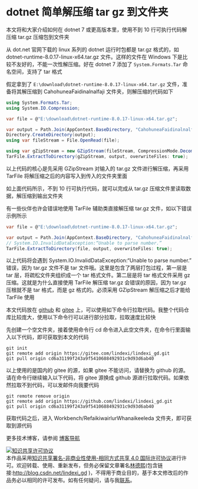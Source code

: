 
# dotnet 简单解压缩 tar gz 到文件夹

本文将和大家介绍如何在 dotnet 7 或更高版本里，使用不到 10 行可执行代码解压缩 tar.gz 压缩包到文件夹

<!--more-->


<!-- 发布 -->
<!-- 博客 -->

从 dot.net 官网下载的 linux 系列的 dotnet 运行时包都是 tar.gz 格式的，如 dotnet-runtime-8.0.17-linux-x64.tar.gz 文件。这样的文件在 Windows 下是比较不友好的，不能一次性解压缩。好在 dotnet 7 添加了 `System.Formats.Tar` 命名空间，支持了 tar 格式

假定拿到了 `E:\download\dotnet-runtime-8.0.17-linux-x64.tar.gz` 文件，准备将其解压缩到 CahohuneaFaidinalnalfaji 文件夹，则解压缩的代码如下

```csharp
using System.Formats.Tar;
using System.IO.Compression;

var file = @"E:\download\dotnet-runtime-8.0.17-linux-x64.tar.gz";

var output = Path.Join(AppContext.BaseDirectory, "CahohuneaFaidinalnalfaji");
Directory.CreateDirectory(output);
using var fileStream = File.OpenRead(file);

using var gZipStream = new GZipStream(fileStream, CompressionMode.Decompress);
TarFile.ExtractToDirectory(gZipStream, output, overwriteFiles: true);
```

以上代码的核心是先采用 GZipStream 对输入的 tar.gz 文件进行解压缩，再采用 TarFile 将解压缩之后的内容写入到传入的文件夹里面

如上面代码所示，不到 10 行可执行代码，就可以完成从 tar.gz 压缩文件里读取数据，解压缩到输出文件夹

有一些伙伴也许会错误地使用 TarFile 辅助类直接解压缩 tar.gz 文件，如以下错误示例所示

```csharp
var file = @"E:\download\dotnet-runtime-8.0.17-linux-x64.tar.gz";

var output = Path.Join(AppContext.BaseDirectory, "CahohuneaFaidinalnalfaji");
// System.IO.InvalidDataException:“Unable to parse number.”
TarFile.ExtractToDirectory(file, output, overwriteFiles: true);
```

以上代码将会遇到 System.IO.InvalidDataException:“Unable to parse number.” 错误，因为 tar.gz 文件不是 tar 文件哦。这里是包含了两层打包过程，第一层是 tar 层，将疏松文件夹组织成一个 tar 格式文件。第二层是将 tar 格式文件采用 gz 压缩。这就是为什么直接使用 TarFile 解压缩 tar.gz 会错误的原因，因为 tar.gz 压根就不是 tar 格式，而是 gz 格式的。必须采用 GZipStream 解压缩之后才能给 TarFile 使用

本文代码放在 [github](https://github.com/lindexi/lindexi_gd/tree/cd6a31199f243a9f5410688492931c9d93d6ab40/Workbench/RefaikiwairlurWhanaikeeleda) 和 [gitee](https://gitee.com/lindexi/lindexi_gd/blob/cd6a31199f243a9f5410688492931c9d93d6ab40/Workbench/RefaikiwairlurWhanaikeeleda) 上，可以使用如下命令行拉取代码。我整个代码仓库比较庞大，使用以下命令行可以进行部分拉取，拉取速度比较快

先创建一个空文件夹，接着使用命令行 cd 命令进入此空文件夹，在命令行里面输入以下代码，即可获取到本文的代码

```
git init
git remote add origin https://gitee.com/lindexi/lindexi_gd.git
git pull origin cd6a31199f243a9f5410688492931c9d93d6ab40
```

以上使用的是国内的 gitee 的源，如果 gitee 不能访问，请替换为 github 的源。请在命令行继续输入以下代码，将 gitee 源换成 github 源进行拉取代码。如果依然拉取不到代码，可以发邮件向我要代码

```
git remote remove origin
git remote add origin https://github.com/lindexi/lindexi_gd.git
git pull origin cd6a31199f243a9f5410688492931c9d93d6ab40
```

获取代码之后，进入 Workbench/RefaikiwairlurWhanaikeeleda 文件夹，即可获取到源代码

更多技术博客，请参阅 [博客导航](https://blog.lindexi.com/post/%E5%8D%9A%E5%AE%A2%E5%AF%BC%E8%88%AA.html )




<a rel="license" href="http://creativecommons.org/licenses/by-nc-sa/4.0/"><img alt="知识共享许可协议" style="border-width:0" src="https://licensebuttons.net/l/by-nc-sa/4.0/88x31.png" /></a><br />本作品采用<a rel="license" href="http://creativecommons.org/licenses/by-nc-sa/4.0/">知识共享署名-非商业性使用-相同方式共享 4.0 国际许可协议</a>进行许可。欢迎转载、使用、重新发布，但务必保留文章署名[林德熙](http://blog.csdn.net/lindexi_gd)(包含链接:http://blog.csdn.net/lindexi_gd )，不得用于商业目的，基于本文修改后的作品务必以相同的许可发布。如有任何疑问，请与我[联系](mailto:lindexi_gd@163.com)。